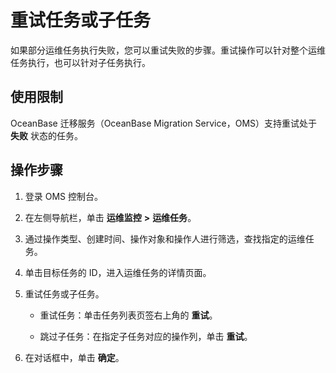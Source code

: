 # 重试任务或子任务

如果部分运维任务执行失败，您可以重试失败的步骤。重试操作可以针对整个运维任务执行，也可以针对子任务执行。

## 使用限制

OceanBase 迁移服务（OceanBase Migration Service，OMS）支持重试处于 **失败** 状态的任务。

## 操作步骤

1. 登录 OMS 控制台。

2. 在左侧导航栏，单击 **运维监控** **\>** **运维任务**。

3. 通过操作类型、创建时间、操作对象和操作人进行筛选，查找指定的运维任务。

4. 单击目标任务的 ID，进入运维任务的详情页面。

5. 重试任务或子任务。

   * 重试任务：单击任务列表页签右上角的 **重试**。

   * 跳过子任务：在指定子任务对应的操作列，单击 **重试**。

6. 在对话框中，单击 **确定**。
